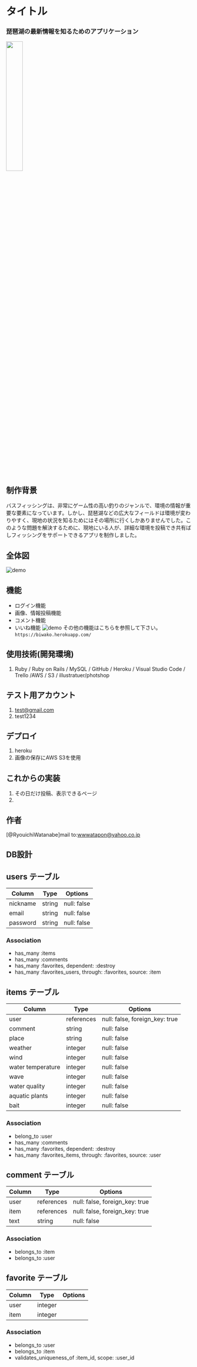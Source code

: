 

# タイトル
 
### 琵琶湖の最新情報を知るためのアプリケーション
<!-- ![aicon2](https://user-images.githubusercontent.com/69565519/95170939-23da8100-07f0-11eb-870b-df2bdeea998a.png) issuesにアップするやり方-->
<img src="https://user-images.githubusercontent.com/69565519/95170939-23da8100-07f0-11eb-870b-df2bdeea998a.png" width="30%">


## 制作背景
バスフィッシングは、非常にゲーム性の高い釣りのジャンルで、環境の情報が重要な要素になっています。しかし、琵琶湖などの広大なフィールドは環境が変わりやすく、現地の状況を知るためにはその場所に行くしかありませんでした。このような問題を解決するために、現地にいる人が、詳細な環境を投稿でき共有ばしフィッシングをサポートできるアプリを制作しました。
 
## 全体図
![demo](https://gyazo.com/a5cd6adb294b707d2949cd1c8b235e9b/raw)

## 機能
 
- ログイン機能
- 画像、情報投稿機能
- コメント機能
- いいね機能
 ![demo](https://gyazo.com/001339e4a7edc931908c040e28a383b7/raw)
その他の機能はこちらを参照して下さい。`https://biwako.herokuapp.com/`

## 使用技術(開発環境)
1. Ruby / Ruby on Rails / MySQL / GitHub / Heroku / Visual Studio Code / Trello /AWS / S3 / illustratuer/photshop

 


## テスト用アカウント
 
1. test@gmail.com
2. test1234

## デプロイ
 
1. heroku
2. 画像の保存にAWS S3を使用 
 
## これからの実装
 
1. その日だけ投稿、表示できるページ
2. 
 
## 作者
 
[@RyouichiWatanabe]mail to:wwwatapon@yahoo.co.jp
 

## DB設計

## users テーブル

| Column   | Type   | Options     |
| -------- | ------ | ----------- |
| nickname | string | null: false |
| email    | string | null: false |
| password | string | null: false |

### Association

- has_many :items
- has_many :comments
- has_many :favorites, dependent: :destroy
- has_many :favorites_users, through: :favorites, source: :item
## items テーブル

| Column            | Type       | Options                        |
| ----------------- | ---------- | ------------------------------ |
| user              | references | null: false, foreign_key: true |
| comment           | string     | null: false                    |
| place             | string     | null: false                    |
| weather           | integer    | null: false                    |
| wind              | integer    | null: false                    |
| water temperature | integer    | null: false                    |
| wave              | integer    | null: false                    |
| water quality     | integer    | null: false                    |
| aquatic plants    | integer    | null: false                    |
| bait              | integer    | null: false                    |

### Association

- belong_to :user
- has_many  :comments
- has_many :favorites, dependent: :destroy
- has_many :favorites_items, through: :favorites, source: :user
## comment テーブル

| Column | Type       | Options                        |
| ------ | ---------- | ------------------------------ |
| user   | references | null: false, foreign_key: true |
| item   | references | null: false, foreign_key: true |
| text   | string     | null: false                    |


### Association

- belongs_to :item
- belongs_to :user

## favorite テーブル

| Column | Type    | Options |
| ------ | ------- | ------- |
| user   | integer |         |
| item   | integer |         |

### Association
- belongs_to :user
- belongs_to :item
- validates_uniqueness_of :item_id, scope: :user_id